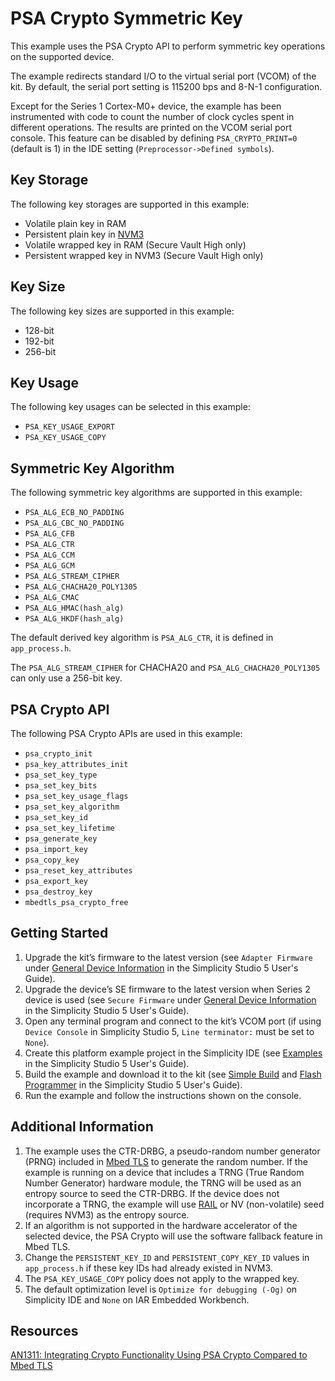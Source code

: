 # PSA Crypto Symmetric Key


This example uses the PSA Crypto API to perform symmetric key operations on the supported device.


The example redirects standard I/O to the virtual serial port (VCOM) of the kit. By default, the serial port setting is 115200 bps and 8-N-1 configuration.


Except for the Series 1 Cortex-M0+ device, the example has been instrumented with code to count the number of clock cycles spent in different operations. The results are printed on the VCOM serial port console. This feature can be disabled by defining `PSA_CRYPTO_PRINT=0` (default is 1) in the IDE setting (`Preprocessor->Defined symbols`).


## Key Storage


The following key storages are supported in this example:


* Volatile plain key in RAM
* Persistent plain key in [NVM3](https://docs.silabs.com/gecko-platform/3.1/driver/api/group-nvm3)
* Volatile wrapped key in RAM (Secure Vault High only)
* Persistent wrapped key in NVM3 (Secure Vault High only)


## Key Size


The following key sizes are supported in this example:


* 128-bit
* 192-bit
* 256-bit


## Key Usage


The following key usages can be selected in this example:


* `PSA_KEY_USAGE_EXPORT`
* `PSA_KEY_USAGE_COPY`


## Symmetric Key Algorithm


The following symmetric key algorithms are supported in this example:


* `PSA_ALG_ECB_NO_PADDING`
* `PSA_ALG_CBC_NO_PADDING`
* `PSA_ALG_CFB`
* `PSA_ALG_CTR`
* `PSA_ALG_CCM`
* `PSA_ALG_GCM`
* `PSA_ALG_STREAM_CIPHER`
* `PSA_ALG_CHACHA20_POLY1305`
* `PSA_ALG_CMAC`
* `PSA_ALG_HMAC(hash_alg)`
* `PSA_ALG_HKDF(hash_alg)`


The default derived key algorithm is `PSA_ALG_CTR`, it is defined in `app_process.h`.


The `PSA_ALG_STREAM_CIPHER` for CHACHA20 and `PSA_ALG_CHACHA20_POLY1305` can only use a 256-bit key.


## PSA Crypto API


The following PSA Crypto APIs are used in this example:


* `psa_crypto_init`
* `psa_key_attributes_init`
* `psa_set_key_type`
* `psa_set_key_bits`
* `psa_set_key_usage_flags`
* `psa_set_key_algorithm`
* `psa_set_key_id`
* `psa_set_key_lifetime`
* `psa_generate_key`
* `psa_import_key`
* `psa_copy_key`
* `psa_reset_key_attributes`
* `psa_export_key`
* `psa_destroy_key`
* `mbedtls_psa_crypto_free`


## Getting Started


1. Upgrade the kit’s firmware to the latest version (see `Adapter Firmware` under [General Device Information](https://docs.silabs.com/simplicity-studio-5-users-guide/latest/ss-5-users-guide-about-the-launcher/welcome-and-device-tabs#general-device-information) in the Simplicity Studio 5 User's Guide).
2. Upgrade the device’s SE firmware to the latest version when Series 2 device is used (see `Secure Firmware` under [General Device Information](https://docs.silabs.com/simplicity-studio-5-users-guide/latest/ss-5-users-guide-about-the-launcher/welcome-and-device-tabs#general-device-information) in the Simplicity Studio 5 User's Guide).
3. Open any terminal program and connect to the kit’s VCOM port (if using `Device Console` in Simplicity Studio 5, `Line terminator:` must be set to `None`).
4. Create this platform example project in the Simplicity IDE (see [Examples](https://docs.silabs.com/simplicity-studio-5-users-guide/latest/ss-5-users-guide-getting-started/start-a-project#examples) in the Simplicity Studio 5 User's Guide).
5. Build the example and download it to the kit (see [Simple Build](https://docs.silabs.com/simplicity-studio-5-users-guide/latest/ss-5-users-guide-building-and-flashing/building#simple-build) and [Flash Programmer](https://docs.silabs.com/simplicity-studio-5-users-guide/latest/ss-5-users-guide-building-and-flashing/flashing#flash-programmer) in the Simplicity Studio 5 User's Guide).
6. Run the example and follow the instructions shown on the console.


## Additional Information


1. The example uses the CTR-DRBG, a pseudo-random number generator (PRNG) included in [Mbed TLS](https://docs.silabs.com/mbed-tls/latest/) to generate the random number. If the example is running on a device that includes a TRNG (True Random Number Generator) hardware module, the TRNG will be used as an entropy source to seed the CTR-DRBG. If the device does not incorporate a TRNG, the example will use [RAIL](https://docs.silabs.com/rail/latest/) or NV (non-volatile) seed (requires NVM3) as the entropy source.
2. If an algorithm is not supported in the hardware accelerator of the selected device, the PSA Crypto will use the software fallback feature in Mbed TLS.
3. Change the `PERSISTENT_KEY_ID` and `PERSISTENT_COPY_KEY_ID` values in `app_process.h` if these key IDs had already existed in NVM3.
4. The `PSA_KEY_USAGE_COPY` policy does not apply to the wrapped key.
5. The default optimization level is `Optimize for debugging (-Og)` on Simplicity IDE and `None` on IAR Embedded Workbench.


## Resources


[AN1311: Integrating Crypto Functionality Using PSA Crypto Compared to Mbed TLS](https://www.silabs.com/documents/public/application-notes/an1311-mbedtls-psa-crypto-porting-guide.pdf)


